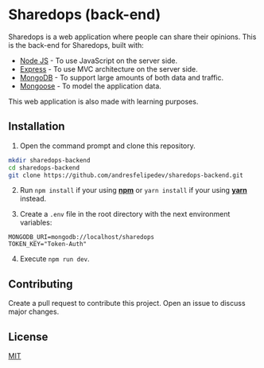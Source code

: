 # Sharedops (back-end)

Sharedops is a web application where people can share their opinions. This is the back-end for Sharedops, built with:

* [Node JS](https://nodejs.org/en/) - To use JavaScript on the server side.
* [Express](https://expressjs.com/) - To use MVC architecture on the server side.
* [MongoDB](https://www.mongodb.com/) - To support large amounts of both data and traffic.
* [Mongoose](https://mongoosejs.com/) - To model the application data.

This web application is also made with learning purposes.

## Installation

1. Open the command prompt and clone this repository.
```bash
mkdir sharedops-backend
cd sharedops-backend
git clone https://github.com/andresfelipedev/sharedops-backend.git
```

2. Run `npm install` if your using [**npm**](https://www.npmjs.com/) or `yarn install` if your using [**yarn**](https://yarnpkg.com/) instead.

3. Create a `.env` file in the root directory with the next environment variables:
```
MONGODB_URI=mongodb://localhost/sharedops
TOKEN_KEY="Token-Auth"
```

4. Execute `npm run dev`.

## Contributing

Create a pull request to contribute this project. Open an issue to discuss major changes.

## License

[MIT](https://choosealicense.com/licenses/mit/)